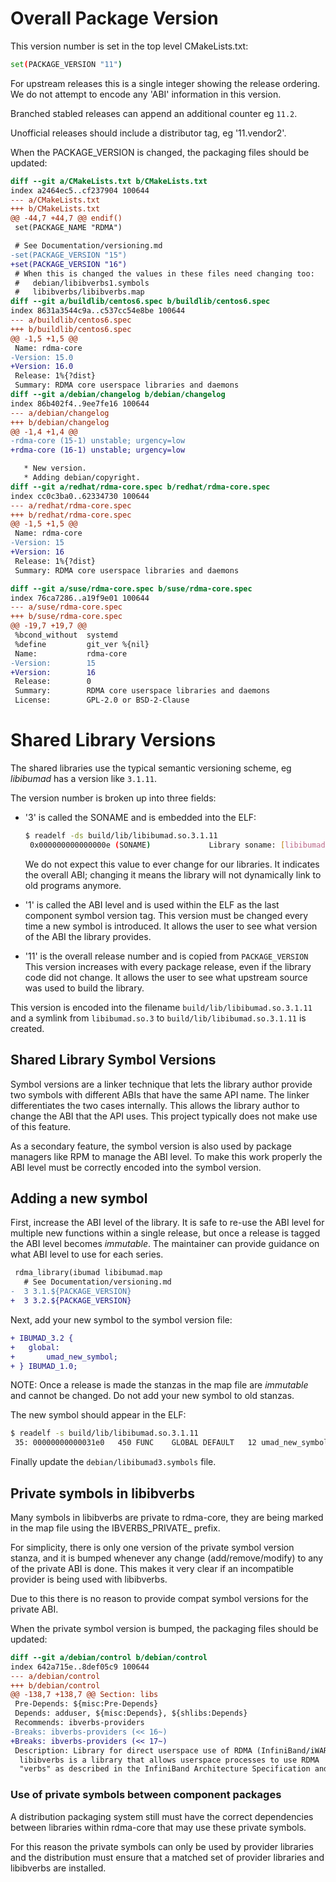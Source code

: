 # Overall Package Version

This version number is set in the top level CMakeLists.txt:

```sh
set(PACKAGE_VERSION "11")
```

For upstream releases this is a single integer showing the release
ordering. We do not attempt to encode any 'ABI' information in this version.

Branched stabled releases can append an additional counter eg `11.2`.

Unofficial releases should include a distributor tag, eg '11.vendor2'.

When the PACKAGE_VERSION is changed, the packaging files should be updated:

```diff
diff --git a/CMakeLists.txt b/CMakeLists.txt
index a2464ec5..cf237904 100644
--- a/CMakeLists.txt
+++ b/CMakeLists.txt
@@ -44,7 +44,7 @@ endif()
 set(PACKAGE_NAME "RDMA")

 # See Documentation/versioning.md
-set(PACKAGE_VERSION "15")
+set(PACKAGE_VERSION "16")
 # When this is changed the values in these files need changing too:
 #   debian/libibverbs1.symbols
 #   libibverbs/libibverbs.map
diff --git a/buildlib/centos6.spec b/buildlib/centos6.spec
index 8631a3544c9a..c537cc54e8be 100644
--- a/buildlib/centos6.spec
+++ b/buildlib/centos6.spec
@@ -1,5 +1,5 @@
 Name: rdma-core
-Version: 15.0
+Version: 16.0
 Release: 1%{?dist}
 Summary: RDMA core userspace libraries and daemons
diff --git a/debian/changelog b/debian/changelog
index 86b402f4..9ee7fe16 100644
--- a/debian/changelog
+++ b/debian/changelog
@@ -1,4 +1,4 @@
-rdma-core (15-1) unstable; urgency=low
+rdma-core (16-1) unstable; urgency=low

   * New version.
   * Adding debian/copyright.
diff --git a/redhat/rdma-core.spec b/redhat/rdma-core.spec
index cc0c3ba0..62334730 100644
--- a/redhat/rdma-core.spec
+++ b/redhat/rdma-core.spec
@@ -1,5 +1,5 @@
 Name: rdma-core
-Version: 15
+Version: 16
 Release: 1%{?dist}
 Summary: RDMA core userspace libraries and daemons

diff --git a/suse/rdma-core.spec b/suse/rdma-core.spec
index 76ca7286..a19f9e01 100644
--- a/suse/rdma-core.spec
+++ b/suse/rdma-core.spec
@@ -19,7 +19,7 @@
 %bcond_without  systemd
 %define         git_ver %{nil}
 Name:           rdma-core
-Version:        15
+Version:        16
 Release:        0
 Summary:        RDMA core userspace libraries and daemons
 License:        GPL-2.0 or BSD-2-Clause

```

# Shared Library Versions

The shared libraries use the typical semantic versioning scheme, eg
*libibumad* has a version like `3.1.11`.

The version number is broken up into three fields:
- '3' is called the SONAME and is embedded into the ELF:
   ```sh
   $ readelf -ds build/lib/libibumad.so.3.1.11
    0x000000000000000e (SONAME)             Library soname: [libibumad.so.3]
   ```

   We do not expect this value to ever change for our libraries. It indicates
   the overall ABI; changing it means the library will not dynamically link
   to old programs anymore.

- '1' is called the ABI level and is used within the ELF as the last component
   symbol version tag.  This version must be changed every time a new symbol
   is introduced. It allows the user to see what version of the ABI the
   library provides.

- '11' is the overall release number and is copied from `PACKAGE_VERSION` This
  version increases with every package release, even if the library code did
  not change. It allows the user to see what upstream source was used to build
  the library.

This version is encoded into the filename `build/lib/libibumad.so.3.1.11` and
a symlink from `libibumad.so.3` to `build/lib/libibumad.so.3.1.11` is created.

## Shared Library Symbol Versions

Symbol versions are a linker technique that lets the library author provide
two symbols with different ABIs that have the same API name. The linker
differentiates the two cases internally. This allows the library author to
change the ABI that the API uses. This project typically does not make use of
this feature.

As a secondary feature, the symbol version is also used by package managers
like RPM to manage the ABI level. To make this work properly the ABI level
must be correctly encoded into the symbol version.

## Adding a new symbol

First, increase the ABI level of the library. It is safe to re-use the ABI
level for multiple new functions within a single release, but once a release
is tagged the ABI level becomes *immutable*. The maintainer can provide
guidance on what ABI level to use for each series.

```diff
 rdma_library(ibumad libibumad.map
   # See Documentation/versioning.md
-  3 3.1.${PACKAGE_VERSION}
+  3 3.2.${PACKAGE_VERSION}
```

Next, add your new symbol to the symbol version file:

```diff
+ IBUMAD_3.2 {
+ 	global:
+ 		umad_new_symbol;
+ } IBUMAD_1.0;
```

NOTE: Once a release is made the stanzas in the map file are *immutable* and
cannot be changed. Do not add your new symbol to old stanzas.

The new symbol should appear in the ELF:

```sh
$ readelf -s build/lib/libibumad.so.3.1.11
 35: 00000000000031e0   450 FUNC    GLOBAL DEFAULT   12 umad_new_symbol@@IBUMAD_3.2
```

Finally update the `debian/libibumad3.symbols` file.

## Private symbols in libibverbs

Many symbols in libibverbs are private to rdma-core, they are being marked in
the map file using the IBVERBS_PRIVATE_ prefix.

For simplicity, there is only one version of the private symbol version
stanza, and it is bumped whenever any change (add/remove/modify) to any of the
private ABI is done. This makes it very clear if an incompatible provider is
being used with libibverbs.

Due to this there is no reason to provide compat symbol versions for the
private ABI.

When the private symbol version is bumped, the packaging files should be updated:

```diff
diff --git a/debian/control b/debian/control
index 642a715e..8def05c9 100644
--- a/debian/control
+++ b/debian/control
@@ -138,7 +138,7 @@ Section: libs
 Pre-Depends: ${misc:Pre-Depends}
 Depends: adduser, ${misc:Depends}, ${shlibs:Depends}
 Recommends: ibverbs-providers
-Breaks: ibverbs-providers (<< 16~)
+Breaks: ibverbs-providers (<< 17~)
 Description: Library for direct userspace use of RDMA (InfiniBand/iWARP)
  libibverbs is a library that allows userspace processes to use RDMA
  "verbs" as described in the InfiniBand Architecture Specification and
```

### Use of private symbols between component packages

A distribution packaging system still must have the correct dependencies
between libraries within rdma-core that may use these private symbols.

For this reason the private symbols can only be used by provider libraries and
the distribution must ensure that a matched set of provider libraries and
libibverbs are installed.
